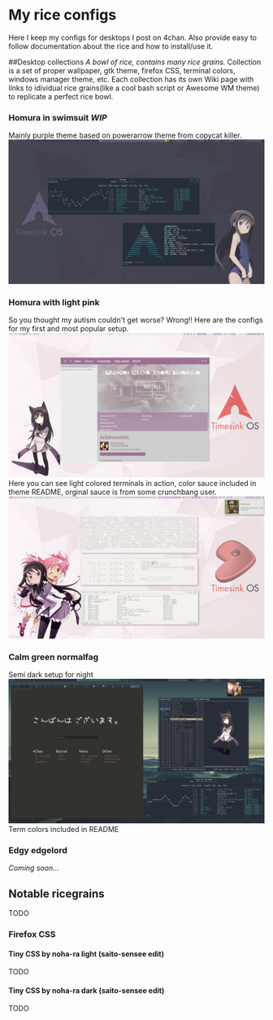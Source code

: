 # My rice configs
Here I keep my configs for desktops I post on 4chan. Also provide easy to follow documentation about the rice and how to install/use it.

##Desktop collections
*A bowl of rice, contains many rice grains.* Collection is a set of proper wallpaper, gtk theme, firefox CSS, terminal colors, windows manager theme, etc. Each collection has its own Wiki page with links to idividual rice grains(like a cool bash script or Awesome WM theme) to replicate a perfect rice bowl.

### Homura in swimsuit *WIP*
Mainly purple theme based on powerarrow theme from copycat killer.
![alt tag](https://raw.githubusercontent.com/UltraNyan/rice/master/Screenshots/2015-04-09-032641_1920x1080_scrot.png)

### Homura with light pink
So you thought my autism couldn't get worse? Wrong!! Here are the configs for my first and most popular setup. 
![alt tag](https://raw.githubusercontent.com/UltraNyan/rice/master/Screenshots/2015-03-16-161626_1920x1080_scrot.png)
Here you can see light colored terminals in action, color sauce included in theme README, orginal sauce is from some crunchbang user.
![alt tag](https://raw.githubusercontent.com/UltraNyan/rice/master/Screenshots/nolaifu_sitll_compilin.png)


### Calm green normalfag
Semi dark setup for night
![alt tag](https://github.com/UltraNyan/rice/blob/master/Screenshots/2015-04-04-022922_1920x1080_scrot.png)
Term colors included in README

### Edgy edgelord
*Coming soon...*


## Notable ricegrains
TODO

### Firefox CSS
#### Tiny CSS by noha-ra light (saito-sensee edit)

TODO

#### Tiny CSS by noha-ra dark (saito-sensee edit)

TODO
